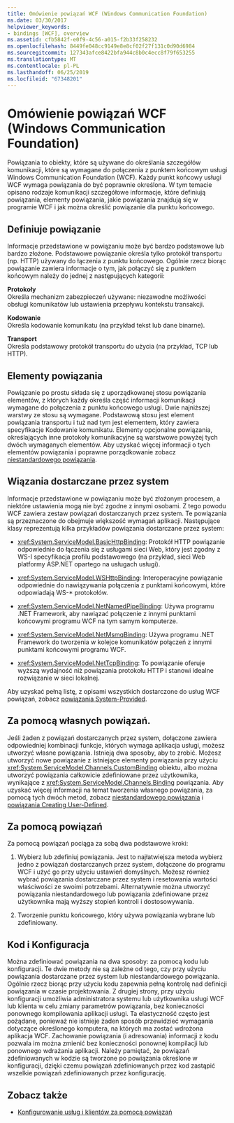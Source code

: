 ```yaml
---
title: Omówienie powiązań WCF (Windows Communication Foundation)
ms.date: 03/30/2017
helpviewer_keywords:
- bindings [WCF], overview
ms.assetid: cfb5842f-e0f9-4c56-a015-f2b33f258232
ms.openlocfilehash: 8449fe048cc9149e8e8cf02f27f131c0d90d6984
ms.sourcegitcommit: 127343afce8422bfa944c8b0c4ecc8f79f653255
ms.translationtype: MT
ms.contentlocale: pl-PL
ms.lasthandoff: 06/25/2019
ms.locfileid: "67348201"
---
```

# <a name="windows-communication-foundation-bindings-overview"></a>Omówienie powiązań WCF (Windows Communication Foundation)
Powiązania to obiekty, które są używane do określania szczegółów komunikacji, które są wymagane do połączenia z punktem końcowym usługi Windows Communication Foundation (WCF). Każdy punkt końcowy usługi WCF wymaga powiązania do być poprawnie określona. W tym temacie opisano rodzaje komunikacji szczegółowe informacje, które definiują powiązania, elementy powiązania, jakie powiązania znajdują się w programie WCF i jak można określić powiązanie dla punktu końcowego.  
  
## <a name="what-a-binding-defines"></a>Definiuje powiązanie  
 Informacje przedstawione w powiązaniu może być bardzo podstawowe lub bardzo złożone. Podstawowe powiązanie określa tylko protokół transportu (np. HTTP) używany do łączenia z punktu końcowego. Ogólnie rzecz biorąc powiązanie zawiera informacje o tym, jak połączyć się z punktem końcowym należy do jednej z następujących kategorii:  
  
 **Protokoły**  
 Określa mechanizm zabezpieczeń używane: niezawodne możliwości obsługi komunikatów lub ustawienia przepływu kontekstu transakcji.  
  
 **Kodowanie**  
 Określa kodowanie komunikatu (na przykład tekst lub dane binarne).  
  
 **Transport**  
 Określa podstawowy protokół transportu do użycia (na przykład, TCP lub HTTP).  
  
## <a name="the-elements-of-a-binding"></a>Elementy powiązania  
 Powiązanie po prostu składa się z uporządkowanej stosu powiązania elementów, z których każdy określa część informacji komunikacji wymagane do połączenia z punktu końcowego usługi. Dwie najniższej warstwy ze stosu są wymagane. Podstawową stosu jest element powiązania transportu i tuż nad tym jest elementem, który zawiera specyfikacje Kodowanie komunikatu. Elementy opcjonalne powiązania, określających inne protokoły komunikacyjne są warstwowe powyżej tych dwóch wymaganych elementów. Aby uzyskać więcej informacji o tych elementów powiązania i poprawne porządkowanie zobacz [niestandardowego powiązania](../../../docs/framework/wcf/extending/custom-bindings.md).  
  
## <a name="system-provided-bindings"></a>Wiązania dostarczane przez system  
 Informacje przedstawione w powiązaniu może być złożonym procesem, a niektóre ustawienia mogą nie być zgodne z innymi osobami. Z tego powodu WCF zawiera zestaw powiązań dostarczanych przez system. Te powiązania są przeznaczone do obejmuje większość wymagań aplikacji. Następujące klasy reprezentują kilka przykładów powiązania dostarczane przez system:  
  
- <xref:System.ServiceModel.BasicHttpBinding>: Protokół HTTP powiązanie odpowiednie do łączenia się z usługami sieci Web, który jest zgodny z WS-I specyfikacja profilu podstawowego (na przykład, sieci Web platformy ASP.NET opartego na usługach usługi).  
  
- <xref:System.ServiceModel.WSHttpBinding>: Interoperacyjne powiązanie odpowiednie do nawiązywania połączenia z punktami końcowymi, które odpowiadają WS-* protokołów.  
  
- <xref:System.ServiceModel.NetNamedPipeBinding>: Używa programu .NET Framework, aby nawiązać połączenie z innymi punktami końcowymi programu WCF na tym samym komputerze.  
  
- <xref:System.ServiceModel.NetMsmqBinding>: Używa programu .NET Framework do tworzenia w kolejce komunikatów połączeń z innymi punktami końcowymi programu WCF.  

- <xref:System.ServiceModel.NetTcpBinding>: To powiązanie oferuje wyższą wydajność niż powiązania protokołu HTTP i stanowi idealne rozwiązanie w sieci lokalnej.
  
 Aby uzyskać pełną listę, z opisami wszystkich dostarczone do usług WCF powiązań, zobacz [powiązania System-Provided](../../../docs/framework/wcf/system-provided-bindings.md).  
  
## <a name="using-your-own-bindings"></a>Za pomocą własnych powiązań.  
 Jeśli żaden z powiązań dostarczanych przez system, dołączone zawiera odpowiedniej kombinacji funkcje, których wymaga aplikacja usługi, możesz utworzyć własne powiązania. Istnieją dwa sposoby, aby to zrobić. Możesz utworzyć nowe powiązanie z istniejące elementy powiązania przy użyciu <xref:System.ServiceModel.Channels.CustomBinding> obiektu, albo można utworzyć powiązania całkowicie zdefiniowane przez użytkownika, wynikające z <xref:System.ServiceModel.Channels.Binding> powiązania. Aby uzyskać więcej informacji na temat tworzenia własnego powiązania, za pomocą tych dwóch metod, zobacz [niestandardowego powiązania](../../../docs/framework/wcf/extending/custom-bindings.md) i [powiązania Creating User-Defined](../../../docs/framework/wcf/extending/creating-user-defined-bindings.md).  
  
## <a name="using-bindings"></a>Za pomocą powiązań  
 Za pomocą powiązań pociąga za sobą dwa podstawowe kroki:  
  
1. Wybierz lub zdefiniuj powiązania. Jest to najłatwiejsza metoda wybierz jedno z powiązań dostarczanych przez system, dołączone do programu WCF i użyć go przy użyciu ustawień domyślnych. Możesz również wybrać powiązania dostarczane przez system i resetowania wartości właściwości ze swoimi potrzebami. Alternatywnie można utworzyć powiązania niestandardowego lub powiązania zdefiniowane przez użytkownika mają wyższy stopień kontroli i dostosowywania.  
  
2. Tworzenie punktu końcowego, który używa powiązania wybrane lub zdefiniowany.  
  
## <a name="code-and-configuration"></a>Kod i Konfiguracja  
 Można zdefiniować powiązania na dwa sposoby: za pomocą kodu lub konfiguracji. Te dwie metody nie są zależne od tego, czy przy użyciu powiązania dostarczane przez system lub niestandardowego powiązania. Ogólnie rzecz biorąc przy użyciu kodu zapewnia pełną kontrolę nad definicji powiązania w czasie projektowania. Z drugiej strony, przy użyciu konfiguracji umożliwia administratora systemu lub użytkownika usługi WCF lub klienta w celu zmiany parametrów powiązania, bez konieczności ponownego kompilowania aplikacji usługi. Ta elastyczność często jest pożądane, ponieważ nie istnieje żaden sposób przewidzieć wymagania dotyczące określonego komputera, na których ma zostać wdrożona aplikacja WCF. Zachowanie powiązania (i adresowania) informacji z kodu pozwala im można zmienić bez konieczności ponownej kompilacji lub ponownego wdrażania aplikacji. Należy pamiętać, że powiązań zdefiniowanych w kodzie są tworzone po powiązania określone w konfiguracji, dzięki czemu powiązań zdefiniowanych przez kod zastąpić wszelkie powiązań zdefiniowanych przez konfigurację.  
  
## <a name="see-also"></a>Zobacz także

- [Konfigurowanie usług i klientów za pomocą powiązań](../../../docs/framework/wcf/using-bindings-to-configure-services-and-clients.md)
